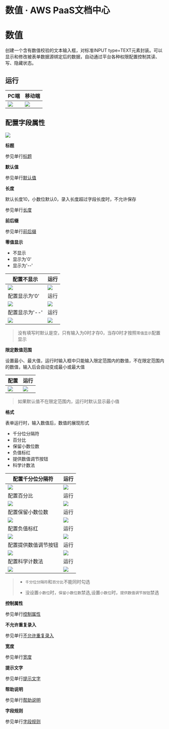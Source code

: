 # 数值 · AWS PaaS文档中心

# 数值

创建一个含有数值校验的文本输入框，对标准INPUT type=TEXT元素封装。可以显示和修改被表单数据源绑定后的数据，自动通过平台各种权限配置控制其读、写、隐藏状态。

## 运行

PC端 | 移动端  
---|---  
[![](https://docs.awspaas.com/user-manual/aws-pass-console-user-manual-form-vue-64ga/zj/textN_PC.png)](<textN_PC.png>) | [![](https://docs.awspaas.com/user-manual/aws-pass-console-user-manual-form-vue-64ga/zj/textN_mobile.png)](<textN_mobile.png>)  
  
## 配置字段属性

[![](https://docs.awspaas.com/user-manual/aws-pass-console-user-manual-form-vue-64ga/zj/textN1.png)](<textN1.png>)

**标题**

参见单行[标题](<text.html#title>)

**默认值**

参见单行[默认值](<text.html#mrz>)

**长度**

默认长度10，小数位默认0，录入长度超过字段长度时，不允许保存

参见单行[长度](<text.html#length>)

**前后缀**

参见单行[前后缀](<text.html#qhz>)

**零值显示**

  * 不显示
  * 显示为'0'
  * 显示为'--'

配置不显示 | 运行  
---|---  
[![](https://docs.awspaas.com/user-manual/aws-pass-console-user-manual-form-vue-64ga/zj/textN2.png)](<textN2.png>) | [![](https://docs.awspaas.com/user-manual/aws-pass-console-user-manual-form-vue-64ga/zj/textN2.1.png)](<textN2.1.png>)  
配置显示为'0' | 运行  
[![](https://docs.awspaas.com/user-manual/aws-pass-console-user-manual-form-vue-64ga/zj/textN3.png)](<textN3.png>) | [![](https://docs.awspaas.com/user-manual/aws-pass-console-user-manual-form-vue-64ga/zj/textN3.1.png)](<textN3.1.png>)  
配置显示为'--' | 运行  
[![](https://docs.awspaas.com/user-manual/aws-pass-console-user-manual-form-vue-64ga/zj/textN4.png)](<textN4.png>) | [![](https://docs.awspaas.com/user-manual/aws-pass-console-user-manual-form-vue-64ga/zj/textN4.1.png)](<textN4.1.png>)  
  
> 没有填写时默认是空，只有输入为0时才存0，当存0时才按照`零值显示`配置显示

**限定数值范围**

设置最小、最大值，运行时输入框中只能输入限定范围内的数值，不在限定范围内的数值，输入后会自动变成最小或最大值

配置 | 运行  
---|---  
[![](https://docs.awspaas.com/user-manual/aws-pass-console-user-manual-form-vue-64ga/zj/textN5.png)](<textN5.png>) | [![](https://docs.awspaas.com/user-manual/aws-pass-console-user-manual-form-vue-64ga/zj/textN5.1.gif)](<textN5.1.gif>)  
  
> 如果默认值不在限定范围内，运行时默认显示最小值

**格式**

表单运行时，输入数值后，数值的展现形式

  * 千分位分隔符
  * 百分比
  * 保留小数位数
  * 负值标红
  * 提供数值调节按钮
  * 科学计数法

配置千分位分隔符 | 运行  
---|---  
[![](https://docs.awspaas.com/user-manual/aws-pass-console-user-manual-form-vue-64ga/zj/textN6.png)](<textN6.png>) | [![](https://docs.awspaas.com/user-manual/aws-pass-console-user-manual-form-vue-64ga/zj/textN6.1.png)](<textN6.1.png>)  
配置百分比 | 运行  
[![](https://docs.awspaas.com/user-manual/aws-pass-console-user-manual-form-vue-64ga/zj/textN7.png)](<textN7.png>) | [![](https://docs.awspaas.com/user-manual/aws-pass-console-user-manual-form-vue-64ga/zj/textN7.1.png)](<textN7.1.png>)  
配置保留小数位数 | 运行  
[![](https://docs.awspaas.com/user-manual/aws-pass-console-user-manual-form-vue-64ga/zj/textN8.png)](<textN8.png>) | [![](https://docs.awspaas.com/user-manual/aws-pass-console-user-manual-form-vue-64ga/zj/textN8.1.png)](<textN8.1.png>)  
配置负值标红 | 运行  
[![](https://docs.awspaas.com/user-manual/aws-pass-console-user-manual-form-vue-64ga/zj/textN9.png)](<textN9.png>) | [![](https://docs.awspaas.com/user-manual/aws-pass-console-user-manual-form-vue-64ga/zj/textN9.1.png)](<textN9.1.png>)  
配置提供数值调节按钮 | 运行  
[![](https://docs.awspaas.com/user-manual/aws-pass-console-user-manual-form-vue-64ga/zj/textN10.png)](<textN10.png>) | [![](https://docs.awspaas.com/user-manual/aws-pass-console-user-manual-form-vue-64ga/zj/textN10.1.png)](<textN10.1.png>)  
配置科学计数法 | 运行  
[![](https://docs.awspaas.com/user-manual/aws-pass-console-user-manual-form-vue-64ga/zj/textN11.png)](<textN11.png>) | [![](https://docs.awspaas.com/user-manual/aws-pass-console-user-manual-form-vue-64ga/zj/textN11.1.png)](<textN11.1.png>)  
  
>   * `千分位分隔符`和`百分比`不能同时勾选  
> 
>   * 没设置`小数位`时，`保留小数位数`禁选,设置`小数位`时，`提供数值调节按钮`禁选
> 

**控制属性**

参见单行[控制属性](<text.html#control>)

**不允许重复录入**

参见单行[不允许重复录入](<text.html#nocopy>)

**宽度**

参见单行[宽度](<text.html#wigth>)

**提示文字**

参见单行[提示文字](<text.html#tip>)

**帮助说明**

参见单行[帮助说明](<text.html#help>)

**字段规则**

参见单行[字段规则](<text.html#zdgz>)